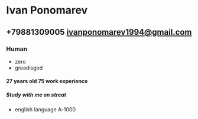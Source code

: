 # Ivan Ponomarev
## +79881309005 ivanponomarev1994@gmail.com
### Human
* zero
* greadisgod
#### 27 years old 75 work experience
##### Study with me on streat
* english language A-1000
